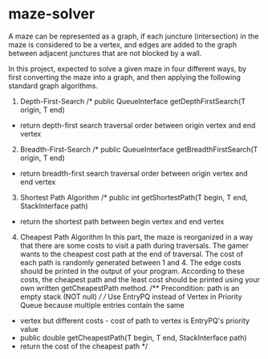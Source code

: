 # maze-solver

A maze can be represented as a graph, if each juncture (intersection) in the maze is
considered to be a vertex, and edges are added to the graph between adjacent
junctures that are not blocked by a wall.

In this project, expected to solve a given maze in four different ways, by
first converting the maze into a graph, and then applying the following standard graph
algorithms.

1. Depth-First-Search
 /* public QueueInterface<T> getDepthFirstSearch(T origin, T end)
 * return depth-first search traversal order between origin vertex and end vertex


2. Breadth-First-Search
 /* public QueueInterface<T> getBreadthFirstSearch(T origin, T end)
 * return breadth-first search traversal order between origin vertex and end vertex

3. Shortest Path Algorithm
/* public int getShortestPath(T begin, T end, StackInterface<T> path)
* return the shortest path between begin vertex and end vertex

4. Cheapest Path Algorithm
In this part, the maze is reorganized in a way that there are some costs to visit a path
during traversals. The gamer wants to the cheapest cost path at the end of traversal. The
cost of each path is randomly generated between 1 and 4. The edge costs should be
printed in the output of your program. According to these costs, the cheapest path and
the least cost should be printed using your own written getCheapestPath method.
/** Precondition: path is an empty stack (NOT null) */
/* Use EntryPQ instead of Vertex in Priority Queue because multiple entries contain the same
* vertex but different costs - cost of path to vertex is EntryPQ's priority value
* public double getCheapestPath(T begin, T end, StackInterface<T> path)
* return the cost of the cheapest path
*/


